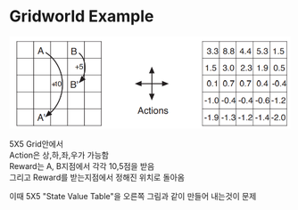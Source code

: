 # Gridworld Example

![prob](./prob.png)

5X5 Grid안에서   
Action은 상,하,좌,우가 가능함   
Reward는 A, B지점에서 각각 10,5점을 받음   
그리고 Reward를 받는지점에서 정해진 위치로 돌아옴   
   
이때 5X5 "State Value Table"을 오른쪽 그림과 같이 만들어 내는것이 문제   

